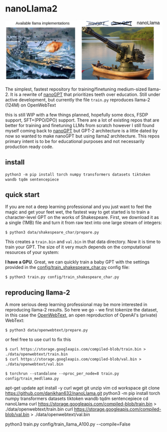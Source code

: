 
# nanoLlama2

![nanollama](assets/nanollama.png)

The simplest, fastest repository for training/finetuning medium-sized llama-2. It is a rewrite of [nanoGPT](https://github.com/karpathy/nanoGPT) that prioritizes teeth over education. Still under active development, but currently the file `train.py` reproduces llama-2 (124M) on OpenWebText

this is still WIP with a few things planned, hopefully some docs, FSDP support, SFT+(PPO/DPO) support. There are a lot of existing repos that are better for training and finetuning LLMs from scratch however I still found myself coming back to [nanoGPT](https://github.com/karpathy/nanoGPT) but GPT-2 architecture is a little dated by now so wanted to make nanoGPT but using llama2 architecture. This repos primary intent is to be for educational purposes and not necessarily production ready code.
## install

```
python3 -m pip install torch numpy transformers datasets tiktoken wandb tqdm sentencepiece
```


## quick start

If you are not a deep learning professional and you just want to feel the magic and get your feet wet, the fastest way to get started is to train a character-level GPT on the works of Shakespeare. First, we download it as a single (1MB) file and turn it from raw text into one large stream of integers:

```
$ python3 data/shakespeare_char/prepare.py
```

This creates a `train.bin` and `val.bin` in that data directory. Now it is time to train your GPT. The size of it very much depends on the computational resources of your system:

**I have a GPU**. Great, we can quickly train a baby GPT with the settings provided in the [config/train_shakespeare_char.py](config/train_shakespeare_char.py) config file:

```
$ python3 train.py config/train_shakespeare_char.py
```


## reproducing llama-2

A more serious deep learning professional may be more interested in reproducing llama-2 results. So here we go - we first tokenize the dataset, in this case the [OpenWebText](https://openwebtext2.readthedocs.io/en/latest/), an open reproduction of OpenAI's (private) WebText:

```
$ python3 data/openwebtext/prepare.py
```
or feel free to use curl to fix this
```
$ curl https://storage.googleapis.com/compiled-blob/train.bin > ./data/openwebtext/train.bin
$ curl https://storage.googleapis.com/compiled-blob/val.bin > ./data/openwebtext/val.bin
```



```
$ torchrun --standalone --nproc_per_node=8 train.py config/train_medllama.py
```
apt-get update
apt install -y curl wget git unzip vim
cd workspace
git clone https://github.com/danikhan632/nanoLlama.git
python3 -m pip install torch numpy transformers datasets tiktoken wandb tqdm sentencepiece
cd nanoLlama
curl https://storage.googleapis.com/compiled-blob/train.bin > ./data/openwebtext/train.bin
curl https://storage.googleapis.com/compiled-blob/val.bin > ./data/openwebtext/val.bin

python3 train.py config/train_llama_A100.py --compile=False